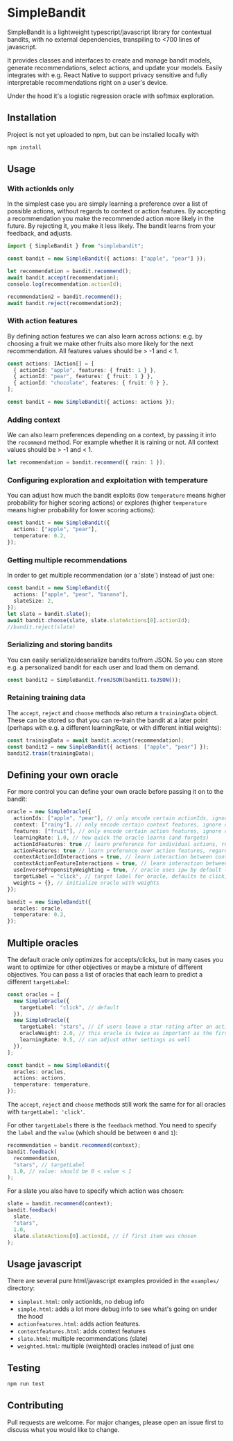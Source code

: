 # SimpleBandit

SimpleBandit is a lightweight typescript/javascript library for contextual bandits, with no external dependencies, transpiling to <700 lines of javascript.

It provides classes and interfaces to create and manage bandit models, generate recommendations, select actions, and update your models. Easily integrates with e.g. React Native to support privacy sensitive and fully interpretable recommendations right on a user's device.

Under the hood it's a logistic regression oracle with softmax exploration.

## Installation

Project is not yet uploaded to npm, but can be installed locally with

```sh
npm install
```

## Usage

### With actionIds only

In the simplest case you are simply learning a preference over a list of possible actions, without regards to context or action features. By accepting a recommendation you make the recommended action more likely in the future. By rejecting it, you make it less likely. The bandit learns from your feedback, and adjusts.

```typescript
import { SimpleBandit } from "simplebandit";

const bandit = new SimpleBandit({ actions: ["apple", "pear"] });

let recommendation = bandit.recommend();
await bandit.accept(recommendation);
consolo.log(recommendation.actionId);

recommendation2 = bandit.recommend();
await bandit.reject(recommendation2);
```

### With action features

By defining action features we can also learn across actions: e.g. by choosing a fruit we make other fruits also more likely for the next recommendation. All features values should be > -1 and < 1.

```typescript
const actions: IAction[] = [
  { actionId: "apple", features: { fruit: 1 } },
  { actionId: "pear", features: { fruit: 1 } },
  { actionId: "chocolate", features: { fruit: 0 } },
];

const bandit = new SimpleBandit({ actions: actions });
```

### Adding context

We can also learn preferences depending on a context, by passing it into the `recommend` method.
For example whether it is raining or not.
All context values should be > -1 and < 1.

```typescript
let recommendation = bandit.recommend({ rain: 1 });
```

### Configuring exploration and exploitation with temperature

You can adjust how much the bandit exploits (low `temperature` means higher probability for higher scoring actions) or explores (higher `temperature` means higher probability for lower scoring actions):

```typescript
const bandit = new SimpleBandit({
  actions: ["apple", "pear"],
  temperature: 0.2,
});
```

### Getting multiple recommendations

In order to get multiple recommendation (or a 'slate') instead of just one:

```typescript
const bandit = new SimpleBandit({
  actions: ["apple", "pear", "banana"],
  slateSize: 2,
});
let slate = bandit.slate();
await bandit.choose(slate, slate.slateActions[0].actionId);
//bandit.reject(slate)
```

### Serializing and storing bandits

You can easily serialize/deserialize bandits to/from JSON. So you can store e.g. a personalized bandit for each user and load them on demand.

```typescript
const bandit2 = SimpleBandit.fromJSON(bandit1.toJSON());
```

### Retaining training data

The `accept`, `reject` and `choose` methods also return a `trainingData` object.
These can be stored so that you can re-train the bandit at a later point (perhaps with e.g. a different learningRate, or with different initial weights):

```typescript
const trainingData = await bandit.accept(recommendation);
const bandit2 = new SimpleBandit({ actions: ["apple", "pear"] });
bandit2.train(trainingData);
```

## Defining your own oracle

For more control you can define your own oracle before passing it on to the bandit:

```typescript
oracle = new SimpleOracle({
  actionIds: ["apple", "pear"], // only encode certain actionIds, ignore others
  context: ["rainy"], // only encode certain context features, ignore others
  features: ["fruit"], // only encode certain action features, ignore others
  learningRate: 1.0, // how quick the oracle learns (and forgets)
  actionIdFeatures: true // learn preference for individual actions, regardless of context
  actionFeatures: true // learn preference over action features, regardless of context
  contextActionIdInteractions = true, // learn interaction between context and actionId preference
  contextActionFeatureInteractions = true, // learn interaction between context and action features preference
  useInversePropensityWeighting = true, // oracle uses ipw by default (sample weight = 1/p), but can be switched off
  targetLabel = "click", // target label for oracle, defaults to click, but can also be e.g. 'rating'
  weights = {}, // initialize oracle with weights
});

bandit = new SimpleBandit({
  oracles: oracle,
  temperature: 0.2,
});
```

## Multiple oracles

The default oracle only optimizes for accepts/clicks, but in many cases you want to optimize for other objectives or maybe a mixture of different objectives. You can pass a list of oracles that each learn to predict a different `targetLabel`:

```typescript
const oracles = [
  new SimpleOracle({
    targetLabel: "click", // default
  }),
  new SimpleOracle({
    targetLabel: "stars", // if users leave a star rating after an action
    oracleWeight: 2.0, // this oracle is twice as important as the first
    learningRate: 0.5, // can adjust other settings as well
  }),
];

const bandit = new SimpleBandit({
  oracles: oracles,
  actions: actions,
  temperature: temperature,
});
```

The `accept`, `reject` and `choose` methods still work the same for for all oracles with `targetLabel: 'click'`.

For other `targetLabels` there is the `feedback` method. You need to specify the `label` and the `value` (which should be between `0` and `1`):

```typescript
recommendation = bandit.recommend(context);
bandit.feedback(
  recommendation,
  "stars", // targetLabel
  1.0, // value: should be 0 < value < 1
);
```

For a slate you also have to specify which action was chosen:

```typescript
slate = bandit.recommend(context);
bandit.feedback(
  slate,
  "stars",
  1.0,
  slate.slateActions[0].actionId, // if first item was chosen
);
```

## Usage javascript

There are several pure html/javascript examples provided in the `examples/` directory:

- `simplest.html`: only actionIds, no debug info
- `simple.html`: adds a lot more debug info to see what's going on under the hood
- `actionfeatures.html`: adds action features.
- `contextfeatures.html`: adds context features
- `slate.html`: multiple recommendations (slate)
- `weighted.html`: multiple (weighted) oracles instead of just one

## Testing

```sh
npm run test
```

## Contributing

Pull requests are welcome. For major changes, please open an issue first to discuss what you would like to change.

